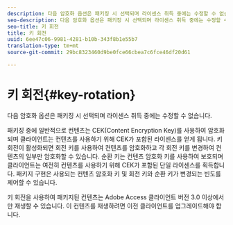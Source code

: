 ```yaml
---
description: 다음 암호화 옵션은 패키징 시 선택되며 라이센스 취득 중에는 수정할 수 없습니다.
seo-description: 다음 암호화 옵션은 패키징 시 선택되며 라이센스 취득 중에는 수정할 수 없습니다.
seo-title: 키 회전
title: 키 회전
uuid: 6ee47c06-9981-4281-b10b-343f8b1e55b7
translation-type: tm+mt
source-git-commit: 29bc8323460d9be0fce66cbea7c6fce46df20d61

---
```



# 키 회전{#key-rotation}

다음 암호화 옵션은 패키징 시 선택되며 라이센스 취득 중에는 수정할 수 없습니다.

패키징 중에 일반적으로 컨텐츠는 CEK(Content Encryption Key)를 사용하여 암호화되며 클라이언트는 컨텐츠를 사용하기 위해 CEK가 포함된 라이센스를 얻게 됩니다. 키 회전이 활성화되면 회전 키를 사용하여 컨텐츠를 암호화하고 각 회전 키를 변경하여 컨텐츠의 일부만 암호화할 수 있습니다. 순환 키는 컨텐츠 암호화 키를 사용하여 보호되며 클라이언트는 여전히 컨텐츠를 사용하기 위해 CEK가 포함된 단일 라이센스를 획득합니다. 패키지 구현은 사용되는 컨텐츠 암호화 키 및 회전 키와 순환 키가 변경되는 빈도를 제어할 수 있습니다.

키 회전을 사용하여 패키지된 컨텐츠는 Adobe Access 클라이언트 버전 3.0 이상에서만 재생할 수 있습니다. 이 컨텐츠를 재생하려면 이전 클라이언트를 업그레이드해야 합니다.
